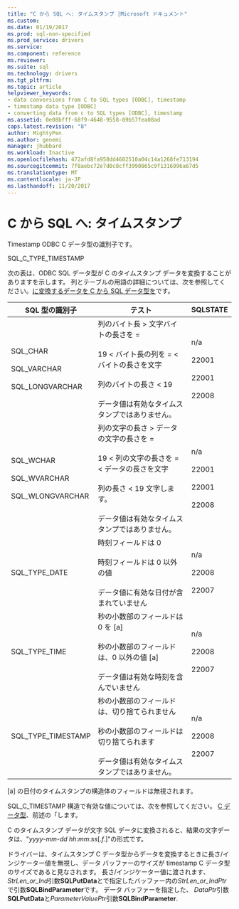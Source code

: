 ```yaml
---
title: "C から SQL へ: タイムスタンプ |Microsoft ドキュメント"
ms.custom: 
ms.date: 01/19/2017
ms.prod: sql-non-specified
ms.prod_service: drivers
ms.service: 
ms.component: reference
ms.reviewer: 
ms.suite: sql
ms.technology: drivers
ms.tgt_pltfrm: 
ms.topic: article
helpviewer_keywords:
- data conversions from C to SQL types [ODBC], timestamp
- timestamp data type [ODBC]
- converting data from c to SQL types [ODBC], timestamp
ms.assetid: 0e08bfff-68f9-4648-9558-09b57fea08ad
caps.latest.revision: "8"
author: MightyPen
ms.author: genemi
manager: jhubbard
ms.workload: Inactive
ms.openlocfilehash: 472afd8fa958dd4602510a04c14a1268fe713194
ms.sourcegitcommit: 7f8aebc72e7d0c8cff3990865c9f1316996a67d5
ms.translationtype: MT
ms.contentlocale: ja-JP
ms.lasthandoff: 11/20/2017
---
```

# <a name="c-to-sql-timestamp"></a>C から SQL へ: タイムスタンプ
Timestamp ODBC C データ型の識別子です。  
  
 SQL_C_TYPE_TIMESTAMP  
  
 次の表は、ODBC SQL データ型が C のタイムスタンプ データを変換することがありますを示します。 列とテーブルの用語の詳細については、次を参照してください。[に変換するデータを C から SQL データ型を](../../../odbc/reference/appendixes/converting-data-from-c-to-sql-data-types.md)です。  
  
|SQL 型の識別子|テスト|SQLSTATE|  
|-------------------------|----------|--------------|  
|SQL_CHAR<br /><br /> SQL_VARCHAR<br /><br /> SQL_LONGVARCHAR|列のバイト長 > 文字バイトの長さを =<br /><br /> 19 < バイト長の列を = < バイトの長さを文字<br /><br /> 列のバイトの長さ < 19<br /><br /> データ値は有効なタイムスタンプではありません。|n/a<br /><br /> 22001<br /><br /> 22001<br /><br /> 22008|  
|SQL_WCHAR<br /><br /> SQL_WVARCHAR<br /><br /> SQL_WLONGVARCHAR|列の文字の長さ > データの文字の長さを =<br /><br /> 19 < 列の文字の長さを = < データの長さを文字<br /><br /> 列の長さ < 19 文字します。<br /><br /> データ値は有効なタイムスタンプではありません。|n/a<br /><br /> 22001<br /><br /> 22001<br /><br /> 22008|  
|SQL_TYPE_DATE|時刻フィールドは 0<br /><br /> 時刻フィールドは 0 以外の値<br /><br /> データ値に有効な日付が含まれていません|n/a<br /><br /> 22008<br /><br /> 22007|  
|SQL_TYPE_TIME|秒の小数部のフィールドは 0 を [a]<br /><br /> 秒の小数部のフィールドは、0 以外の値 [a]<br /><br /> データ値は有効な時刻を含んでいません|n/a<br /><br /> 22008<br /><br /> 22007|  
|SQL_TYPE_TIMESTAMP|秒の小数部のフィールドは、切り捨てられません<br /><br /> 秒の小数部のフィールドは切り捨てられます<br /><br /> データ値は有効なタイムスタンプではありません。|n/a<br /><br /> 22008<br /><br /> 22007|  
  
 [a] の日付のタイムスタンプの構造体のフィールドは無視されます。  
  
 SQL_C_TIMESTAMP 構造で有効な値については、次を参照してください。 [C データ型](../../../odbc/reference/appendixes/c-data-types.md)、前述の「します。  
  
 C のタイムスタンプ データが文字 SQL データに変換されると、結果の文字データは、"*yyyy*-*mm*-*dd* *hh*:*mm*:*ss*[.*f.*]"の形式です。  
  
 ドライバーは、タイムスタンプ C データ型からデータを変換するときに長さ/インジケーター値を無視し、データ バッファーのサイズが timestamp C データ型のサイズであると見なされます。 長さ/インジケーター値に渡されます、 *StrLen_or_Ind*引数**SQLPutData**とで指定したバッファー内の*StrLen_or_IndPtr* で引数**SQLBindParameter**です。 データ バッファーを指定した、 *DataPtr*引数**SQLPutData**と*ParameterValuePtr*引数**SQLBindParameter**.
